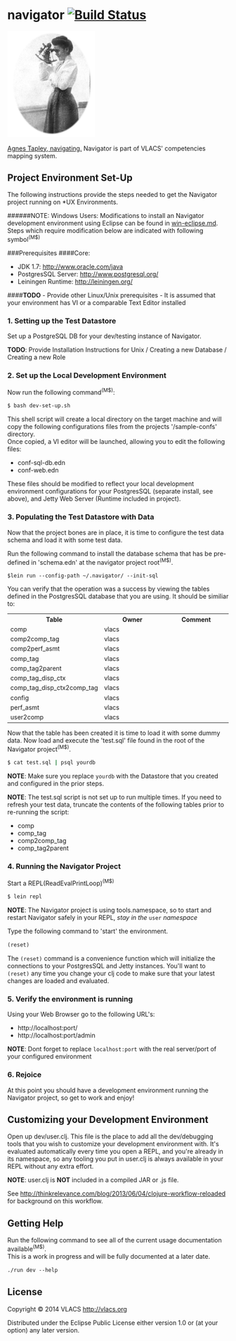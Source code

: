 # navigator [![Build Status](https://travis-ci.org/vlacs/navigator.png?branch=master)](https://travis-ci.org/vlacs/navigator)

<img src="doc/Tapley_NPS.png" alt="Agnes Tapley: Navigating" width="200px" />

[Agnes Tapley, navigating.](http://commons.wikimedia.org/wiki/File:Tapley_NPS.jpg) Navigator is part of VLACS' competencies mapping system.

## Project Environment Set-Up
The following instructions provide the steps needed to get the Navigator project running on *UX Environments.

######NOTE: Windows Users: Modifications to install an Navigator development environment using Eclipse can be found in [win-eclipse.md](https://github.com/vlacs/navigator/blob/master/win-eclipse.md).  Steps which require modification below are indicated with following symbol<sup>(M$)</sup>

###Prerequisites
####Core:
- JDK 1.7: http://www.oracle.com/java
- PostgresSQL Server: http://www.postgresql.org/
- Leiningen Runtime: http://leiningen.org/

####<b>TODO</b> - Provide other Linux/Unix prerequisites - 
It is assumed that your environment has VI or a comparable Text Editor installed

### 1. Setting up the Test Datastore
Set up a PostgreSQL DB for your dev/testing instance of Navigator.

<b>TODO</b>: Provide Installation Instructions for Unix / Creating a new Database / Creating a new Role


### 2. Set up the Local Development Environment
Now run the following command<sup>(M$)</sup>:
```bash
$ bash dev-set-up.sh
```

This shell script will create a local directory on the target machine and will copy the following configurations files from the projects '/sample-confs' directory.  
Once copied, a VI editor will be launched, allowing you to edit the following files:
- conf-sql-db.edn
- conf-web.edn

These files should be modified to reflect your local development environment configurations for your PostgresSQL (separate install, see above),
and Jetty Web Server (Runtime included in project).

### 3. Populating the Test Datastore with Data
Now that the project bones are in place, it is time to configure the test data schema and load it with some test data.

Run the following command to install the database schema that has be pre-defined in 'schema.edn' at the navigator project root<sup>(M$)</sup>.
```
$lein run --config-path ~/.navigator/ --init-sql
```

You can verify that the operation was a success by viewing the tables defined in the PostgresSQL database that you are using.  It should be similiar to:
<table>
    <tr>
      <th class="ReportTableHeaderCell" width="33.3333333333333%">Table</th>
      <th class="ReportTableHeaderCell" width="33.3333333333333%">Owner</th>
      <th class="ReportTableHeaderCell" width="33.3333333333333%">Comment</th>
    </tr>
    <tr class="ReportDetailsEvenDataRow">
      <td class="ReportTableValueCell">comp</td>
      <td class="ReportTableValueCell">vlacs</td>
      <td class="ReportTableValueCell"> </td>
    </tr>
    <tr class="ReportDetailsOddDataRow">
      <td class="ReportTableValueCell">comp2comp_tag</td>
      <td class="ReportTableValueCell">vlacs</td>
      <td class="ReportTableValueCell"> </td>
    </tr>
    <tr class="ReportDetailsEvenDataRow">
      <td class="ReportTableValueCell">comp2perf_asmt</td>
      <td class="ReportTableValueCell">vlacs</td>
      <td class="ReportTableValueCell"> </td>
    </tr>
    <tr class="ReportDetailsOddDataRow">
      <td class="ReportTableValueCell">comp_tag</td>
      <td class="ReportTableValueCell">vlacs</td>
      <td class="ReportTableValueCell"> </td>
    </tr>
    <tr class="ReportDetailsEvenDataRow">
      <td class="ReportTableValueCell">comp_tag2parent</td>
      <td class="ReportTableValueCell">vlacs</td>
      <td class="ReportTableValueCell"> </td>
    </tr>
    <tr class="ReportDetailsOddDataRow">
      <td class="ReportTableValueCell">comp_tag_disp_ctx</td>
      <td class="ReportTableValueCell">vlacs</td>
      <td class="ReportTableValueCell"> </td>
    </tr>
    <tr class="ReportDetailsEvenDataRow">
      <td class="ReportTableValueCell">comp_tag_disp_ctx2comp_tag</td>
      <td class="ReportTableValueCell">vlacs</td>
      <td class="ReportTableValueCell"> </td>
    </tr>
    <tr class="ReportDetailsOddDataRow">
      <td class="ReportTableValueCell">config</td>
      <td class="ReportTableValueCell">vlacs</td>
      <td class="ReportTableValueCell"> </td>
    </tr>
    <tr class="ReportDetailsEvenDataRow">
      <td class="ReportTableValueCell">perf_asmt</td>
      <td class="ReportTableValueCell">vlacs</td>
      <td class="ReportTableValueCell"> </td>
    </tr>
    <tr class="ReportDetailsOddDataRow">
      <td class="ReportTableValueCell">user2comp</td>
      <td class="ReportTableValueCell">vlacs</td>
      <td class="ReportTableValueCell"> </td>
    </tr>
</table>


Now that the table has been created it is time to load it with some dummy data.  Now load and execute the 'test.sql' file found in the root of the Navigator project<sup>(M$)</sup>.
```bash
$ cat test.sql | psql yourdb
```

<b>NOTE</b>: Make sure you replace ```yourdb``` with the Datastore that you created and configured in the prior steps.

<b>NOTE</b>:  The test.sql script is not set up to run multiple times.  If you need to refresh your test data, truncate the contents of the following tables prior to re-running the script:
- comp
- comp_tag
- comp2comp_tag
- comp_tag2parent
      
      
### 4. Running the Navigator Project    
Start a REPL(ReadEvalPrintLoop)<sup>(M$)</sup>
```bash
$ lein repl
```

<b>NOTE</b>: The Navigator project is using tools.namespace, so to start and restart Navigator safely in your REPL, *stay in the* ```user``` *namespace*

Type the following command to 'start' the environment.
```clojure
(reset)
```

The ```(reset)``` command is a convenience function which will initialize the connections to your PostgresSQL and Jetty instances. 
You'll want to ```(reset)``` any time you change your clj code to make sure that your latest changes are loaded and evaluated.


### 5. Verify the environment is running
Using your Web Browser go to the following URL's:
- http://localhost:port/
- http://localhost:port/admin


<b>NOTE</b>: Dont forget to replace ```localhost:port``` with the real server/port of your configured environment


### 6. Rejoice
At this point you should have a development environment running the Navigator project, so get to work and enjoy!


## Customizing your Development Environment
Open up dev/user.clj. This file is the place to add all the dev/debugging tools that you wish to customize your development environment with. 
It's evaluated automatically every time you open a REPL, and you're already in its namespace, so any tooling you put in user.clj
 is always available in your REPL without any extra effort.

<b>NOTE</b>: user.clj is <b>NOT</b> included in a compiled JAR or .js file.

See http://thinkrelevance.com/blog/2013/06/04/clojure-workflow-reloaded for
background on this workflow.


## Getting Help

Run the following command to see all of the current usage documentation available<sup>(M$)</sup>.  
This is a work in progress and will be fully documented at a later date.
```clojure
./run dev --help
```

## License

Copyright © 2014 VLACS http://vlacs.org

Distributed under the Eclipse Public License either version 1.0 or (at
your option) any later version.
